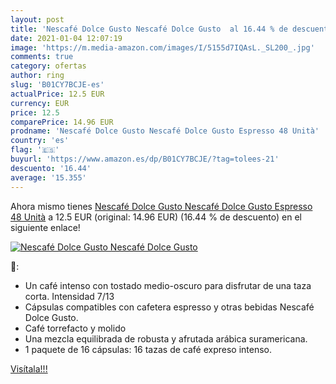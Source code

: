 ```yaml
---
layout: post
title: 'Nescafé Dolce Gusto Nescafé Dolce Gusto  al 16.44 % de descuento'
date: 2021-01-04 12:07:19
image: 'https://m.media-amazon.com/images/I/5155d7IQAsL._SL200_.jpg'
comments: true
category: ofertas
author: ring
slug: 'B01CY7BCJE-es'
actualPrice: 12.5 EUR
currency: EUR
price: 12.5
comparePrice: 14.96 EUR
prodname: 'Nescafé Dolce Gusto Nescafé Dolce Gusto Espresso 48 Unità'
country: 'es'
flag: '🇪🇸'
buyurl: 'https://www.amazon.es/dp/B01CY7BCJE/?tag=tolees-21'
descuento: '16.44'
average: '15.355'
---
```


Ahora mismo tienes [Nescafé Dolce Gusto Nescafé Dolce Gusto Espresso 48 Unità](https://www.amazon.es/dp/B01CY7BCJE/?tag=tolees-21) a 12.5 EUR (original: 14.96 EUR) (16.44 %  de descuento) en el siguiente enlace!

[![Nescafé Dolce Gusto Nescafé Dolce Gusto ](https://m.media-amazon.com/images/I/5155d7IQAsL._SL200_.jpg)](https://www.amazon.es/dp/B01CY7BCJE/?tag=tolees-21)

🔎:

- Un café intenso con tostado medio-oscuro para disfrutar de una taza corta. Intensidad 7/13
- Cápsulas compatibles con cafetera espresso y otras bebidas Nescafé Dolce Gusto.
- Café torrefacto y molido
- Una mezcla equilibrada de robusta y afrutada arábica suramericana.
- 1 paquete de 16 cápsulas: 16 tazas de café expreso intenso.

[Visítala!!!](https://www.amazon.es/dp/B01CY7BCJE/?tag=tolees-21)
